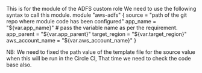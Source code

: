 This is for the module of the ADFS custom role
  We need to use the following syntax to call this module.
  module "aws-adfs" {
     source            = "path of the git repo where module code has been configured"
     app_name          = "${var.app_name}"  # pass the variable name as per the requirement.
     app_parent        = "${var.app_parent}"
     target_region     =  "${var.target_region}"
     aws_account_name  =  "${var.aws_account_name}"
}


 NB: We need to fixed the path value of the template file for the source value
    when this will be run in the Circle CI, That time we need to check the code
    base also.
